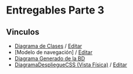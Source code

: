# Entregables Parte 3
## Vinculos
- [Diagrama de Clases](./Diagrama-de-Clases.png) / [Editar](https://online.visual-paradigm.com/share.jsp?id=313731303939372d31)
- [Modelo de navegación] / [Editar](https://lucid.app/lucidchart/6947a2d1-83e5-41be-9a65-f5c5d8220fc6/edit?viewport_loc=-436%2C164%2C2560%2C1232%2C0_0&invitationId=inv_50b97f11-7b9a-4ac5-824b-071a5234c48a)
- [Diagrama Generado de la BD](https://dbdiagram.io/d/61881e19d5d522682dfc7350)
- [DiagramaDespliegueCSS (Vista Física)](https://user-images.githubusercontent.com/92701639/141178390-73177ae7-aee1-4d2f-ad61-df5f01b7d0ce.jpg) / [Editar](https://drive.google.com/file/d/1F30HFlQEwve3Zs-sE5QV6O-m2IHKTneN/view?usp=sharing)

